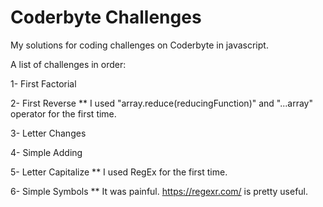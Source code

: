 # Coderbyte Challenges
My solutions for coding challenges on Coderbyte in javascript.

A list of challenges in order:

1- First Factorial

2- First Reverse ** I used "array.reduce(reducingFunction)" and "...array" operator for the first time.

3- Letter Changes

4- Simple Adding

5- Letter Capitalize ** I used RegEx for the first time.

6- Simple Symbols ** It was painful. https://regexr.com/ is pretty useful.
